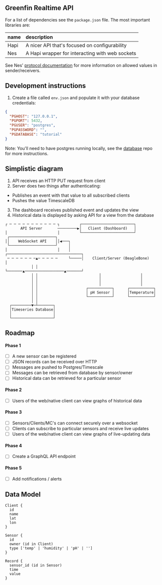 ## Greenfin Realtime API

For a list of dependencies see the `package.json` file. The most important
libraries are:

| name | description |
| :------------- | :------------- |
| Hapi | A nicer API that's focused on configurability |
| Nes | A Hapi wrapper for interacting with web sockets |

See Nes' [protocol documentation](https://github.com/hapijs/nes/blob/master/PROTOCOL.md)
for more information on allowed values in sender/receivers.

## Development instructions

1. Create a file called `env.json` and populate it with your database credentials:

```json
{
  "PGHOST": "127.0.0.1",
  "PGPORT": 5432,
  "PGUSER": "postgres",
  "PGPASSWORD": "",
  "PGDATABASE": "tutorial"
}
```

Note: You'll need to have postgres running locally, see the [database] repo for
more instructions.


## Simplistic diagram

1. API receives an HTTP PUT request from client
2. Server does two things after authenticating:
  - Publishes an event with that value to all subscribed clients
  - Pushes the value TimescaleDB
3. The dashboard receives published event and updates the view
4. Historical data is displayed by asking API for a view from the database


```
┌ ─ ─ ─ ─ ─ ─ ─ ─ ─ ─ ─ ┐         ┌────────────────────────┐           
       API Server       ─────────▶│   Client (Dashboard)   │           
│                       │         └────────────────────────┘           
 ┌─────────────────────┐                                               
││    WebSocket API    ││◀───┐                                         
 └─────────────────────┘     │                                         
│                       │    │     ┌──────────────────────────────────┐
 ─ ─ ─ ─ ─ ─ ─▲─ ─ ─ ─ ─     └─────│    Client/Server (BeagleBone)    │
            │ │                    └───────▲──────────────────▲───────┘
            │ │                            │                  │        
            │ │                            │                  │        
            │ │                            │                  │        
            │ │                      ┌───────────┐      ┌───────────┐  
            │ │                      │ pH Sensor │      │Temperature│  
            │ │                      └───────────┘      └───────────┘  
            │ │                                                        
  ┌─────────▼─┴───────┐                                                
  │Timeseries Database│                                                
  │                   │                                                
  └───────────────────┘                                                

```

## Roadmap

#### Phase 1
- [ ] A new sensor can be registered
- [ ] JSON records can be received over HTTP
- [ ] Messages are pushed to Postgres/Timescale
- [ ] Messages can be retrieved from database by sensor/owner
- [ ] Historical data can be retrieved for a particular sensor

#### Phase 2
- [ ] Users of the web/native client can view graphs of historical data

#### Phase 3
- [ ] Sensors/Clients/MC's can connect securely over a websocket
- [ ] Clients can subscribe to particular sensors and receive live updates
- [ ] Users of the web/native client can view graphs of live-updating data

#### Phase 4
- [ ] Create a GraphQL API endpoint

#### Phase 5
- [ ] Add notifications / alerts


## Data Model

```
Client {
  id
  name
  lat
  lon
}

Sensor {
  id
  owner (id in Client)
  type ['temp' | 'humidity' | 'pH' | '']
}

Record {
  sensor_id (id in Sensor)
  time
  value
}
```


[database]: https://github.com/GreenfinityFarms/database
